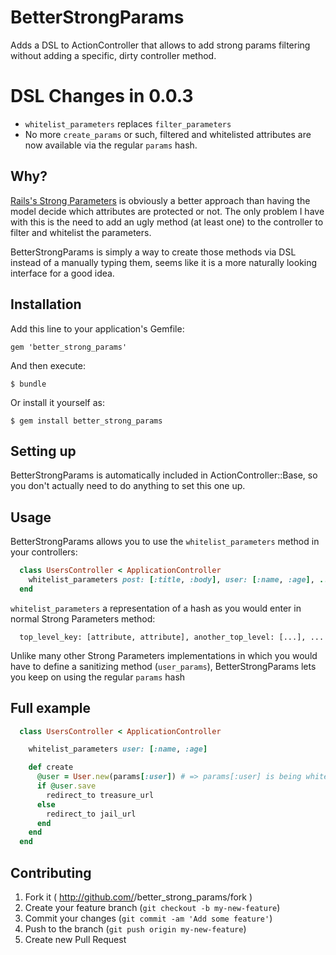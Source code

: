 # BetterStrongParams

Adds a DSL to ActionController that allows to add strong params filtering without adding a specific, dirty controller method.

# DSL Changes in 0.0.3

- `whitelist_parameters` replaces `filter_parameters`
- No more `create_params` or such, filtered and whitelisted attributes are now available via the regular `params` hash.

## Why?

[Rails's Strong Parameters](http://edgeapi.rubyonrails.org/classes/ActionController/StrongParameters.html) is obviously a better approach than having the model decide which attributes are protected or not. The only problem I have with this is the need to add an ugly method (at least one) to the controller to filter and whitelist the parameters.

BetterStrongParams is simply a way to create those methods via DSL instead of a manually typing them, seems like it is a more naturally looking interface for a good idea.

## Installation

Add this line to your application's Gemfile:

    gem 'better_strong_params'

And then execute:

    $ bundle

Or install it yourself as:

    $ gem install better_strong_params

## Setting up

BetterStrongParams is automatically included in ActionController::Base, so you don't actually need to do anything to set this one up.

## Usage

BetterStrongParams allows you to use the `whitelist_parameters` method in your controllers:

```ruby
  class UsersController < ApplicationController
    whitelist_parameters post: [:title, :body], user: [:name, :age], ....
  end
```

`whitelist_parameters` a representation of a hash as you would enter in normal Strong Parameters method:

```
  top_level_key: [attribute, attribute], another_top_level: [...], ...
```

Unlike many other Strong Parameters implementations in which you would have to define a sanitizing method (`user_params`), BetterStrongParams lets you keep on using the regular `params` hash


## Full example
```ruby
  class UsersController < ApplicationController

    whitelist_parameters user: [:name, :age]

    def create
      @user = User.new(params[:user]) # => params[:user] is being whitelisted without the need to define / create the extra method.
      if @user.save
        redirect_to treasure_url
      else
        redirect_to jail_url
      end
    end
  end
```


## Contributing

1. Fork it ( http://github.com/<my-github-username>/better_strong_params/fork )
2. Create your feature branch (`git checkout -b my-new-feature`)
3. Commit your changes (`git commit -am 'Add some feature'`)
4. Push to the branch (`git push origin my-new-feature`)
5. Create new Pull Request
